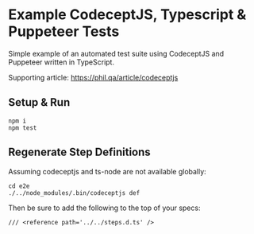 # Example CodeceptJS, Typescript & Puppeteer Tests

Simple example of an automated test suite using CodeceptJS and Puppeteer written in TypeScript.

Supporting article: https://phil.qa/article/codeceptjs

## Setup & Run

```
npm i
npm test
```

## Regenerate Step Definitions

Assuming codeceptjs and ts-node are not available globally:
```
cd e2e
./../node_modules/.bin/codeceptjs def
```

Then be sure to add the following to the top of your specs:
```
/// <reference path='../../steps.d.ts' />
```
